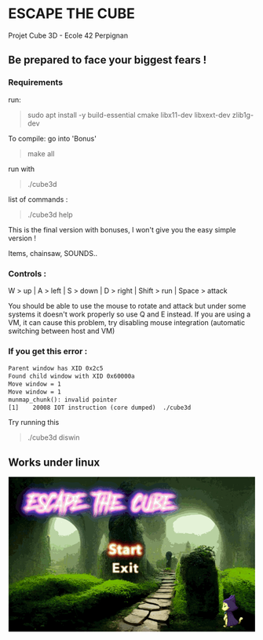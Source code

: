 # ESCAPE THE CUBE
Projet Cube 3D - Ecole 42 Perpignan

## Be prepared to face your biggest fears !

### Requirements
run:
> sudo apt install -y build-essential cmake libx11-dev libxext-dev zlib1g-dev


To compile:
go into 'Bonus'
> make all

run with
> ./cube3d

list of commands :
> ./cube3d help

This is the final version with bonuses, I won't give you the easy simple version !

Items, chainsaw, SOUNDS..

### Controls :
W > up | A > left | S > down | D > right |
Shift > run | Space > attack

You should be able to use the mouse to rotate and attack but under some systems it doesn't work properly so use Q and E instead. 
If you are using a VM, it can cause this problem, try disabling mouse integration (automatic switching between host and VM)

### If you get this error :
```
Parent window has XID 0x2c5
Found child window with XID 0x60000a
Move window = 1
Move window = 1
munmap_chunk(): invalid pointer
[1]    20008 IOT instruction (core dumped)  ./cube3d
```
Try running this 
> ./cube3d diswin

## Works under linux

![til](./cube.gif)
